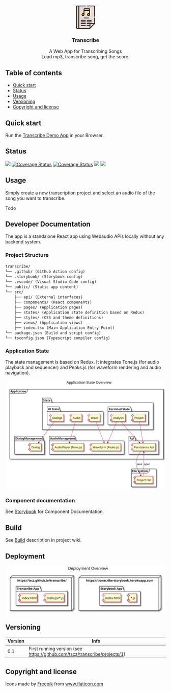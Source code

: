 <p align="center">
    <img src="./public/logo.svg" alt="logo" width="72" height="72">
</p>

<h3 align="center">Transcribe</h3>

<p align="center">
 A Web App for Transcribing Songs<br>Load mp3, transcribe song, get the score.
</p>

## Table of contents

- [Quick start](#quick-start)
- [Status](#status)
- [Usage](#usage)
- [Versioning](#versioning)
- [Copyright and license](#copyright-and-license)

## Quick start

Run the [Transcribe Demo App](https://tscz.github.com/transcribe) in your Browser.

## Status

[![](https://github.com/tscz/transcribe/workflows/Build%20application/badge.svg)](https://github.com/tscz/transcribe/actions?query=workflow%3A%22Build+application%22)
[![Coverage Status](https://coveralls.io/repos/github/tscz/transcribe/badge.svg?branch=master)](https://coveralls.io/github/tscz/transcribe?branch=master)
[![Coverage Status](https://david-dm.org/tscz/transcribe.svg)](https://david-dm.org/tscz/transcribe)
[![](https://github.com/tscz/transcribe/workflows/Deploy%20release/badge.svg)](https://github.com/tscz/transcribe/releases/latest)
[![](https://github.com/tscz/transcribe/workflows/Deploy%20storybook/badge.svg)](https://transcribe-storybook.herokuapp.com)

## Usage
Simply create a new transcription project and select an audio file of the song you want to transcribe.

Todo

## Developer Documentation
The app is a standalone React app using Webaudio APIs locally without any backend system. 

### Project Structure
```text
transcribe/
└── .github/ (Github Action config)
└── .storybook/ (Storybook config)
└── .vscode/ (Visual Studio Code config)
└── public/ (Static app content)
└── src/
    ├── api/ (External interfaces)
    ├── components/ (React components)
    ├── pages/ (Application pages)
    ├── states/ (Application state definition based on Redux)
    ├── styles/ (CSS and theme definitions)
    ├── views/ (Application views)
    ├── index.tsx (Main Application Entry Point)
└── package.json (Build and script config)
└── tsconfig.json (Typescript compiler config)

```
### Application State
The state management is based on Redux. It integrates Tone.js (for audio playback and sequencer) and Peaks.js (for waveform rendering and audio navigation).

<img src="./doc/diagrams/out/state/Application State Overview.svg" alt="app state overview">


### Component documentation
See [Storybook](https://transcribe-storybook.herokuapp.com) for Component Documentation.

## Build
See [Build](https://github.com/tscz/transcribe/wiki/Build) description in project wiki.

## Deployment
<img src="./doc/diagrams/out/deployment/Deployment Overview.svg" alt="app deployment">

## Versioning
| Version | Info
| --- | --- 
| 0.1 | First running version (see https://github.com/tscz/transcribe/projects/1)

## Copyright and license
<div>Icons made by <a href="https://www.flaticon.com/authors/freepik" title="Freepik">Freepik</a> from <a href="https://www.flaticon.com/" title="Flaticon">www.flaticon.com</a></div>
